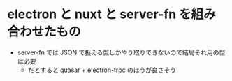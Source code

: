 # electron と nuxt と server-fn を組み合わせたもの

-   server-fn では JSON で扱える型しかやり取りできないので結局それ用の型は必要
    -   だとすると quasar + electron-trpc のほうが良さそう
